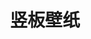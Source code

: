 ---
description: 一手机壁纸
keywords: [wallpaper]
title: 竖板壁纸
weight: 1
menus: "main"
# list pages require at least one image to be displayed.
resources:
  - src: 20250203192533.jpg
    params:
      cover: true
params:
  theme: light      
---